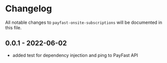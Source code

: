 # Changelog

All notable changes to `payfast-onsite-subscriptions` will be documented in this file.

## 0.0.1 - 2022-06-02

- added test for dependency injection and ping to PayFast API
